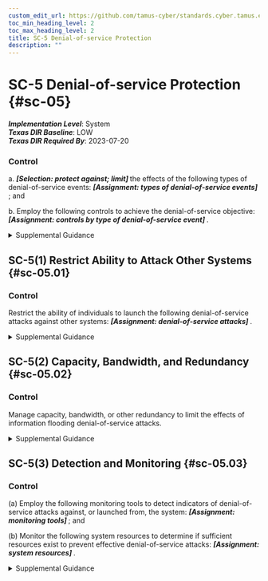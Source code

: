 ```yaml
---
custom_edit_url: https://github.com/tamus-cyber/standards.cyber.tamus.edu/tree/main/static/content/tamus.edu/TAMUS_profile.xml
toc_min_heading_level: 2
toc_max_heading_level: 2
title: SC-5 Denial-of-service Protection
description: ""
---
```


# SC-5 Denial-of-service Protection {#sc-05}

_**Implementation Level**_: System\
_**Texas DIR Baseline**_: LOW\
_**Texas DIR Required By**_: 2023-07-20

### Control

a.                   <strong>                     <em>[Selection: protect against; limit]</em>                  </strong> the effects of the following types of denial-of-service events: <strong>                     <em>[Assignment: types of denial-of-service events]</em>                  </strong> ; and

b. Employ the following controls to achieve the denial-of-service objective: <strong>                     <em>[Assignment: controls by type of denial-of-service event]</em>                  </strong>.

<details>
  <summary>Supplemental Guidance</summary>

Denial-of-service events may occur due to a variety of internal and external causes, such as an attack by an adversary or a lack of planning to support organizational needs with respect to capacity and bandwidth. Such attacks can occur across a wide range of network protocols (e.g., IPv4, IPv6). A variety of technologies are available to limit or eliminate the origination and effects of denial-of-service events. For example, boundary protection devices can filter certain types of packets to protect system components on internal networks from being directly affected by or the source of denial-of-service attacks. Employing increased network capacity and bandwidth combined with service redundancy also reduces the susceptibility to denial-of-service events.

</details>

## SC-5(1) Restrict Ability to Attack Other Systems {#sc-05.01}

### Control

Restrict the ability of individuals to launch the following denial-of-service attacks against other systems: <strong>                     <em>[Assignment: denial-of-service attacks]</em>                  </strong>.

<details>
  <summary>Supplemental Guidance</summary>

Restricting the ability of individuals to launch denial-of-service attacks requires the mechanisms commonly used for such attacks to be unavailable. Individuals of concern include hostile insiders or external adversaries who have breached or compromised the system and are using it to launch a denial-of-service attack. Organizations can restrict the ability of individuals to connect and transmit arbitrary information on the transport medium (i.e., wired networks, wireless networks, spoofed Internet protocol packets). Organizations can also limit the ability of individuals to use excessive system resources. Protection against individuals having the ability to launch denial-of-service attacks may be implemented on specific systems or boundary devices that prohibit egress to potential target systems.

</details>

## SC-5(2) Capacity, Bandwidth, and Redundancy {#sc-05.02}

### Control

Manage capacity, bandwidth, or other redundancy to limit the effects of information flooding denial-of-service attacks.

<details>
  <summary>Supplemental Guidance</summary>

Managing capacity ensures that sufficient capacity is available to counter flooding attacks. Managing capacity includes establishing selected usage priorities, quotas, partitioning, or load balancing.

</details>

## SC-5(3) Detection and Monitoring {#sc-05.03}

### Control

(a) Employ the following monitoring tools to detect indicators of denial-of-service attacks against, or launched from, the system: <strong>                        <em>[Assignment: monitoring tools]</em>                     </strong> ; and

(b) Monitor the following system resources to determine if sufficient resources exist to prevent effective denial-of-service attacks: <strong>                        <em>[Assignment: system resources]</em>                     </strong>.

<details>
  <summary>Supplemental Guidance</summary>

Organizations consider the utilization and capacity of system resources when managing risk associated with a denial of service due to malicious attacks. Denial-of-service attacks can originate from external or internal sources. System resources that are sensitive to denial of service include physical disk storage, memory, and CPU cycles. Techniques used to prevent denial-of-service attacks related to storage utilization and capacity include instituting disk quotas, configuring systems to automatically alert administrators when specific storage capacity thresholds are reached, using file compression technologies to maximize available storage space, and imposing separate partitions for system and user data.

</details>

